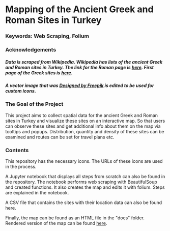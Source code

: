 # Mapping of the Ancient Greek and Roman Sites in Turkey

### Keywords: Web Scraping, Folium

### Acknowledgements

##### Data is scraped from Wikipedia. Wikipedia has lists of the ancient Greek and Roman sites in Turkey. The link for the Roman page is [here](https://en.wikipedia.org/wiki/Category:Roman_sites_in_Turkey). First page of the Greek sites is [here](https://en.wikipedia.org/wiki/Category:Ancient_Greek_archaeological_sites_in_Turkey).

##### A vector image that was [Designed by Freepik](http://www.freepik.com) is edited to be used for custom icons. 

### The Goal of the Project

This project aims to collect spatial data for the ancient Greek and Roman sites in Turkey and visualize these sites on an interactive map. So that users can observe these sites and get additional info about them on the map via tooltips and popups. Distribution, quantity and density of these sites can be examined and routes can be set for travel plans etc.

### Contents

This repository has the necessary icons. The URLs of these icons are used in the process. 

A Jupyter notebook that displays all steps from scratch can also be found in the repository. The notebook performs web scraping with BeautifulSoup and created functions. It also creates the map and edits it with folium. Steps are explained in the notebook.

A CSV file that contains the sites with their location data can also be found here.

Finally, the map can be found as an HTML file in the "docs" folder. Rendered version of the map can be found [here](https://ocaktans.github.io/Mapping-of-the-Ancient-Greek-and-Roman-Sites-in-Turkey/themap.html).
